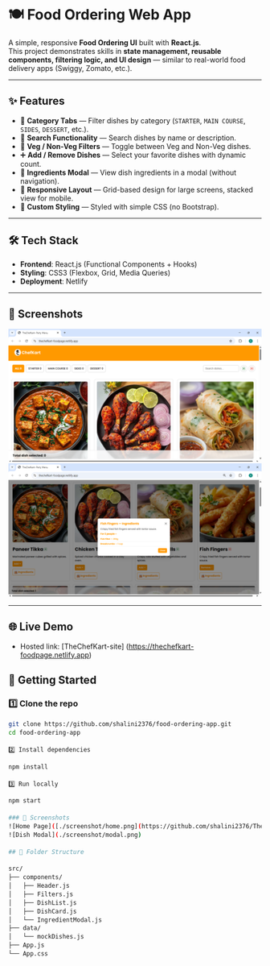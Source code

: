 # 🍽️ Food Ordering Web App

A simple, responsive **Food Ordering UI** built with **React.js**.  
This project demonstrates skills in **state management, reusable components, filtering logic, and UI design** — similar to real-world food delivery apps (Swiggy, Zomato, etc.).

---

## ✨ Features

- 📌 **Category Tabs** — Filter dishes by category (`STARTER`, `MAIN COURSE`, `SIDES`, `DESSERT`, etc.).
- 🔎 **Search Functionality** — Search dishes by name or description.
- 🥗 **Veg / Non-Veg Filters** — Toggle between Veg and Non-Veg dishes.
- ➕ **Add / Remove Dishes** — Select your favorite dishes with dynamic count.
- 📖 **Ingredients Modal** — View dish ingredients in a modal (without navigation).
- 📱 **Responsive Layout** — Grid-based design for large screens, stacked view for mobile.
- 🎨 **Custom Styling** — Styled with simple CSS (no Bootstrap).

---

## 🛠️ Tech Stack

- **Frontend**: React.js (Functional Components + Hooks)
- **Styling**: CSS3 (Flexbox, Grid, Media Queries)
- **Deployment**: Netlify

---

## 📸 Screenshots
![Home Page](./screenshot/home.png)
![Dish Modal](./screenshot/modal.png)

---

## 🌐 Live Demo

- Hosted link: [TheChefKart-site] (https://thechefkart-foodpage.netlify.app)


## 🚀 Getting Started

### 1️⃣ Clone the repo
```bash
git clone https://github.com/shalini2376/food-ordering-app.git
cd food-ordering-app

2️⃣ Install dependencies

npm install

3️⃣ Run locally

npm start

### 📸 Screenshots
![Home Page]([./screenshot/home.png](https://github.com/shalini2376/TheChefKart/blob/main/screenshot/home.png?raw=true))
![Dish Modal](./screenshot/modal.png)

## 📂 Folder Structure

src/
├── components/
│   ├── Header.js
│   ├── Filters.js
│   ├── DishList.js
│   ├── DishCard.js
│   └── IngredientModal.js
├── data/
│   └── mockDishes.js
├── App.js
└── App.css

